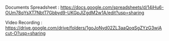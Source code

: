 

Documents Spreadsheet : https://docs.google.com/spreadsheets/d/14iHu6-OUm78qYsXT7NbtT7Gbbyd9-UKGpJlZgdM2w1A/edit?usp=sharing


Video Recording : https://drive.google.com/drive/folders/1goJoNyd02ZL3aaQoqSgZYzG3wjAcut-O?usp=sharing

